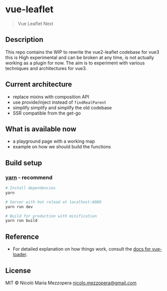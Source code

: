 # vue-leaflet

> Vue Leaflet Next

## Description

This repo contains the WIP to rewrite the vue2-leaflet codebase for vue3 this is High experimental and can be broken at any time, is not actually working as a plugin for now.
The aim is to experiment with various techniques and architectures for vue3.

## Current architecture

- replace mixins with composition API
- use provide/inject instead of `findRealParent`
- simplify simplify and simplify the old codebase
- SSR compatible from the get-go

## What is available now

- a playground page with a working map
- example on how we should build the functions

## Build setup

### [yarn](https://yarnpkg.com) - recommend

```bash
# Install dependencies
yarn

# Server with hot reload at localhost:8080
yarn run dev

# Build for production with minification
yarn run build
```

## Reference

- For detailed explanation on how things work, consult the [docs for vue-loader](http://vuejs.github.io/vue-loader).

## License

MIT © Nicolò Maria Mezzopera <nicolo.mezzopera@gmail.com>
